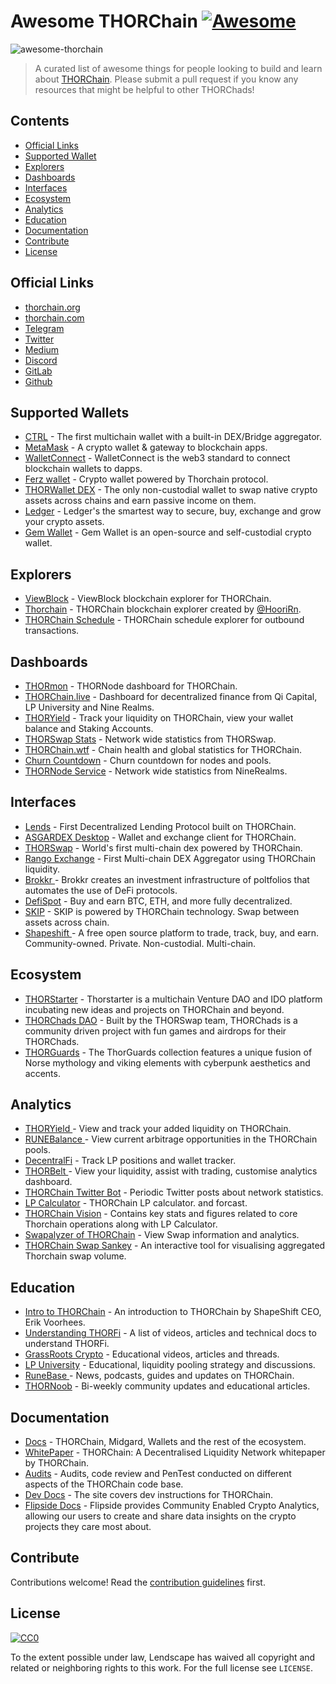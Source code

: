 # Awesome THORChain [![Awesome](https://awesome.re/badge.svg)](https://awesome.re)
![awesome-thorchain](./assets/awesome-thorchain.png)
> A curated list of awesome things for people looking to build and learn about [THORChain](https://thorchain.org).
> Please submit a pull request if you know any resources that might be helpful to other THORChads!
## Contents
- [Official Links](#official-links)
- [Supported Wallet](#supported-wallets)
- [Explorers](#explorers)
- [Dashboards](#dashboards)
- [Interfaces](#interfaces)
- [Ecosystem](#ecosystem)
- [Analytics](#analytics)
- [Education](#education)
- [Documentation](#documentation)
- [Contribute](#contribute)
- [License](#license)
## Official Links
- [thorchain.org](http://thorchain.org)
- [thorchain.com](https://www.thorchain.com)
- [Telegram](https://t.me/thorchain_org) 
- [Twitter](https://twitter.com/THORchain) 
- [Medium](https://medium.com/thorchain)
- [Discord](https://discord.gg/dqEHTHkrc5)
- [GitLab](https://gitlab.com/thorchain)
- [Github](https://github.com/thorchain)
## Supported Wallets
- [CTRL](https://ctrl.xyz/) - The first multichain wallet with a built-in DEX/Bridge aggregator.
- [MetaMask](https://metamask.io/) - A crypto wallet & gateway to blockchain apps.
- [WalletConnect](https://walletconnect.org/) - WalletConnect is the web3 standard to connect blockchain wallets to dapps.
- [Ferz wallet](https://ferz.com/) - Crypto wallet powered by Thorchain protocol.
- [THORWallet DEX](https://www.thorwallet.org/) - The only non-custodial wallet to swap native crypto assets across chains and earn passive income on them.
- [Ledger](https://www.ledger.com/) - Ledger's the smartest way to secure, buy, exchange and grow your crypto assets.
- [Gem Wallet](https://gemwallet.com/) - Gem Wallet is an open-source and self-custodial crypto wallet.
## Explorers
- [ViewBlock](https://viewblock.io/thorchain) - ViewBlock blockchain explorer for THORChain.
- [Thorchain](https://thorchain.net/) - THORChain blockchain explorer created by [@HooriRn](https://github.com/HooriRn).
- [THORChain Schedule](https://thorchain-scheduled-tx.web.app/) - THORChain schedule explorer for outbound transactions.
## Dashboards
- [THORmon](https://thorchain.network/) - THORNode dashboard for THORChain.
- [THORChain.live](https://thorchain.live/) - Dashboard for decentralized finance from Qi Capital, LP University and Nine Realms.
- [THORYield](https://app.thoryield.com/dashboard) - Track your liquidity on THORChain, view your wallet balance and Staking Accounts.
- [THORSwap Stats](https://app.thorswap.finance/stats) - Network wide statistics from THORSwap.
- [THORChain.wtf](https://thorchain.wtf/) - Chain health and global statistics for THORChain.
- [Churn Countdown](https://veado.github.io/thorchain-churn-countdown/) - Churn countdown for nodes and pools.
- [THORNode Service](https://dashboards.ninerealms.com/#thornode-service) - Network wide statistics from NineRealms.
## Interfaces
- [Lends](https://lends.so/) - First Decentralized Lending Protocol built on THORChain.
- [ASGARDEX Desktop](https://github.com/thorchain/asgardex-electron/releases/) - Wallet and exchange client for THORChain.
- [THORSwap](https://thorswap.finance) - World's first multi-chain dex powered by THORChain.
- [Rango Exchange](https://rango.exchange) - First Multi-chain DEX Aggregator using THORChain liquidity.
- [Brokkr ](https://app.brokkr.finance/#/)- Brokkr creates an investment infrastructure of poltfolios that automates the use of DeFi protocols.
- [DefiSpot](https://www.defispot.com/trade) - Buy and earn BTC, ETH, and more fully decentralized.
- [SKIP](https://app.skip.exchange/) - SKIP is powered by THORChain technology. Swap between assets across chain.
- [Shapeshift ](https://shapeshift.com)- A free open source platform to trade, track, buy, and earn. Community-owned. Private. Non-custodial. Multi-chain. 
## Ecosystem
- [THORStarter](https://thorstarter.org/) - Thorstarter is a multichain Venture DAO and IDO platform incubating new ideas and projects on THORChain and beyond.
- [THORChads DAO](https://thorchads.com/) - Built by the THORSwap team, THORChads is a community driven project with fun games and airdrops for their THORChads.
- [THORGuards](https://www.thorguards.com/) - The ThorGuards collection features a unique fusion of Norse mythology and viking elements with cyberpunk aesthetics and accents.
## Analytics
- [THORYield ](https://app.thoryield.com)- View and track your added liquidity on THORChain.
- [RUNEBalance ](https://www.runebalance.com/#/pools) - View current arbitrage opportunities in the THORChain pools.
- [DecentralFi](https://decentralfi.io) - Track LP positions and wallet tracker.
- [THORBelt ](https://www.thorbelt.com) - View your liquidity, assist with trading, customise analytics dashboard.
- [THORChain Twitter Bot](https://twitter.com/thor_bot) - Periodic Twitter posts about network statistics.
- [LP Calculator](https://science.flipsidecrypto.com/thorchain/) - THORChain LP calculator. and forcast.
- [THORChain Vision](https://thorchain.vision/console) - Contains key stats and figures related to core Thorchain operations along with LP Calculator.
- [Swapalyzer of THORChain](https://swapalyzer.ofthor.com) - View Swap information and analytics.
- [THORChain Swap Sankey](https://anthonydouc.github.io/Thorswap-sankey/) - An interactive tool for visualising aggregated Thorchain swap volume.
## Education
- [Intro to THORChain](https://erikvoorhees.medium.com/an-introduction-to-thorchain-for-bitcoiners-3f621bf0028e) - An introduction to THORChain by ShapeShift CEO, Erik Voorhees.
- [Understanding THORFi](https://thorchain.org/getting-started/thorfi#docs) - A list of videos, articles and technical docs to understand THORFi.
- [GrassRoots Crypto](https://grassrootscrypto.io/) - Educational videos, articles and threads.
- [LP University](https://discord.gg/7q4cvFBf5k) - Educational, liquidity pooling strategy and discussions.
- [RuneBase ](https://www.runebase.org) - News, podcasts, guides and updates on THORChain.
- [THORNoob](https://medium.com/@THORNoob) - Bi-weekly community updates and educational articles.
## Documentation
- [Docs](https://docs.thorchain.org) - THORChain, Midgard, Wallets and the rest of the ecosystem.
- [WhitePaper](https://github.com/thorchain/Resources/blob/master/Whitepapers/THORChain-Whitepaper-May2020.pdf) - THORChain: A Decentralised Liquidity Network whitepaper by THORChain.
- [Audits](https://github.com/thorchain/Resources/tree/master/Audits) - Audits, code review and PenTest conducted on different aspects of the THORChain code base.
- [Dev Docs](https://dev.thorchain.org/) - The site covers dev instructions for THORChain.
- [Flipside Docs](https://docs.flipsidecrypto.com/our-data/tables/thorchain-tables) - Flipside provides Community Enabled Crypto Analytics, allowing our users to create and share data insights on the crypto projects they care most about.
## Contribute
Contributions welcome! Read the [contribution guidelines](CONTRIBUTING.md) first.
## License
[![CC0](http://mirrors.creativecommons.org/presskit/buttons/88x31/svg/cc-zero.svg)](http://creativecommons.org/publicdomain/zero/1.0)

To the extent possible under law, Lendscape has waived all copyright and
related or neighboring rights to this work. For the full license see `LICENSE`.

